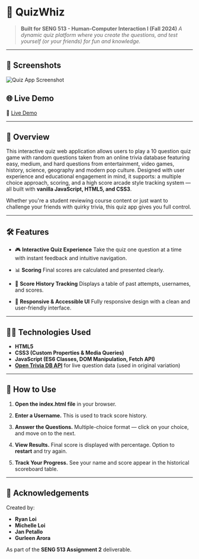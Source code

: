 # 🧠 QuizWhiz

> **Built for SENG 513 - Human-Computer Interaction I (Fall 2024)**
> *A dynamic quiz platform where you create the questions, and test yourself (or your friends) for fun and knowledge.*

---

## 📸 Screenshots

![Quiz App Screenshot](https://imgur.com/zmnBqpT.png)



## 🌐 Live Demo

🔗 [Live Demo](https://your-live-link.glitch.me)

---

## 🎯 Overview

This interactive quiz web application allows users to play a 10 question quiz game with random questions taken from an online trivia database featuring easy, medium, and hard questions from entertainment, video games, history, science, geography and modern pop culture. Designed with user experience and educational engagement in mind, it supports: a multiple choice approach, scoring, and a high score arcade style tracking system — all built with **vanilla JavaScript, HTML5, and CSS3**.

Whether you're a student reviewing course content or just want to challenge your friends with quirky trivia, this quiz app gives you full control.

---

## 🛠 Features

* 🎮 **Interactive Quiz Experience**
  Take the quiz one question at a time with instant feedback and intuitive navigation.

* 📊 **Scoring**
  Final scores are calculated and presented clearly.

* 🧾 **Score History Tracking**
  Displays a table of past attempts, usernames, and scores.

* 🎨 **Responsive & Accessible UI**
  Fully responsive design with a clean and user-friendly interface.

---

## 👨‍💻 Technologies Used

* **HTML5**
* **CSS3 (Custom Properties & Media Queries)**
* **JavaScript (ES6 Classes, DOM Manipulation, Fetch API)**
* **[Open Trivia DB API](https://opentdb.com/)** for live question data (used in original variation)

---

## 🚀 How to Use

1. **Open the index.html file** in your browser.

2. **Enter a Username.**
   This is used to track score history.

3. **Answer the Questions.**
   Multiple-choice format — click on your choice, and move on to the next.

4. **View Results.**
   Final score is displayed with percentage. Option to **restart** and try again.

5. **Track Your Progress.**
   See your name and score appear in the historical scoreboard table.

---


## 🙌 Acknowledgements

Created by:

* **Ryan Loi**
* **Michelle Loi**
* **Jan Petallo**
* **Gurleen Arora**

As part of the **SENG 513 Assignment 2** deliverable.
